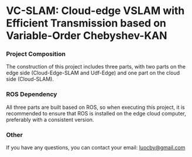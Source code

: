 # VC-SLAM: Cloud-edge VSLAM with Efficient Transmission based on Variable-Order Chebyshev-KAN
### Project Composition
The construction of this project includes three parts, with two parts on the edge side (Cloud-Edge-SLAM and Udf-Edge) and one part on the cloud side (Cloud-SLAM). 
### ROS Dependency
All three parts are built based on ROS, so when executing this project, it is recommended to ensure that ROS is installed on the edge cloud computer, preferably with a consistent version.
### Other
If you have any questions, you can contact your email: luocby@gmail.com

